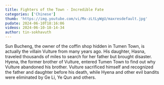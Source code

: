 ```yaml
---
title: Fighters of the Town - Incredible Fate
categories: ['Chinese']
thumb: 'https://img.youtube.com/vi/Mx-zLtLyWgU/maxresdefault.jpg'
pudate: 2024-06-10T18:16:06
videos: 2024-06-10-18-14-34
author: tin-sokhavuth
---
```

Sun Bucheng, the owner of the coffin shop hidden in Tumen Town, is actually the villain Vulture from many years ago. His daughter, Hasna, traveled thousands of miles to search for her father but brought disaster. Hyena, the former brother of Vulture, entered Tumen Town to find out why Vulture abandoned his brother. Vulture sacrificed himself and recognized the father and daughter before his death, while Hyena and other evil bandits were eliminated by Ge Li, Ye Qun and others.
